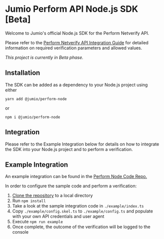 # Jumio Perform API Node.js SDK [Beta]

Welcome to Jumio's official Node.js SDK for the Perform Netverify API. 

Please refer to the [Perform Netverify API Integration Guide](https://github.com/Jumio/implementation-guides/blob/master/netverify/performNetverify.md#request-body) for 
detailed information on required verification parameters and allowed values.

*This project is currently in Beta phase.*

## Installation

The SDK can be added as a dependency to your Node.js project using either

    yarn add @jumio/perform-node

or

    npm i @jumio/perform-node
    
## Integration

Please refer to the Example Integration below for details on how to integrate the SDK into your Node.js project and to perform a verification.
    
## Example Integration

An example integration can be found in the [Perform Node Code Repo.](https://github.com/Jumio/perform-node)

In order to configure the sample code and perform a verification:

1. [Clone the repository](https://github.com/Jumio/perform-node) to a local directory
2. Run <code>npm install</code>
3. Take a look at the sample integration code in <code>./example/index.ts</code>
4. Copy <code>./example/config.skel.ts</code> to <code>./example/config.ts</code> and populate with your own API credentials and user agent 
5. Execute <code>npm run example</code>
6. Once complete, the outcome of the verification will be logged to the console
